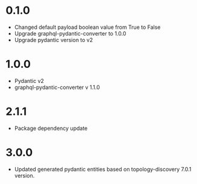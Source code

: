 # 0.1.0
- Changed default payload boolean value from True to False
- Upgrade graphql-pydantic-converter to 1.0.0
- Upgrade pydantic version to v2

# 1.0.0
- Pydantic v2
- graphql-pydantic-converter v 1.1.0

# 2.1.1
- Package dependency update

# 3.0.0
- Updated generated pydantic entities based on topology-discovery 7.0.1 version.
